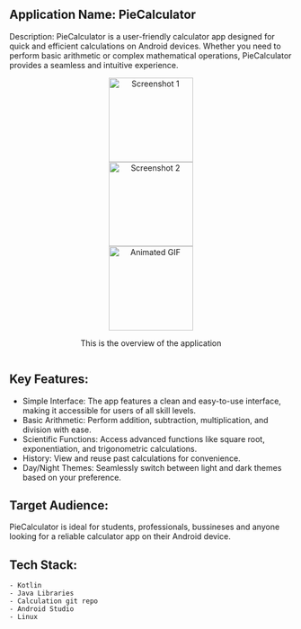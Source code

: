 ## Application Name: PieCalculator

Description:
PieCalculator is a user-friendly calculator app designed for quick and efficient calculations on Android devices. Whether you need to perform basic arithmetic or complex mathematical operations, PieCalculator provides a seamless and intuitive experience.

<!-- Side-by-Side Images and GIF -->
<div style="display: flex; justify-content: center; align-items: center; flex-direction: column; text-align: center;">
    <!-- Image 1 -->
    <img src="https://github.com/hiranmay1000/pie-calculator/assets/97354423/cdb139e2-9edb-463b-8a6c-814002b90a74" alt="Screenshot 1" width="150"/>
    <!-- Image 2 -->
    <img src="https://github.com/hiranmay1000/pie-calculator/assets/97354423/51f7fc31-1cc7-48a3-a9ef-de32a20fb4e5" alt="Screenshot 2" width="150" />
    <!-- Animated GIF -->
    <img src="https://github.com/hiranmay1000/pie-calculator/assets/97354423/8f32e8f7-212a-4e0e-944d-df33c1df2f2a" alt="Animated GIF" width="150" />
    <!-- Description -->
    <p>This is the overview of the application</p>
</div>




## Key Features:

   - Simple Interface: The app features a clean and easy-to-use interface, making it accessible for users of all skill levels.
   - Basic Arithmetic: Perform addition, subtraction, multiplication, and division with ease.
   - Scientific Functions: Access advanced functions like square root, exponentiation, and trigonometric calculations.
   - History: View and reuse past calculations for convenience.
   - Day/Night Themes: Seamlessly switch between light and dark themes based on your preference.

## Target Audience:
PieCalculator is ideal for students, professionals, bussineses and anyone looking for a reliable calculator app on their Android device.

## Tech Stack:
    - Kotlin
    - Java Libraries
    - Calculation git repo
    - Android Studio
    - Linux


